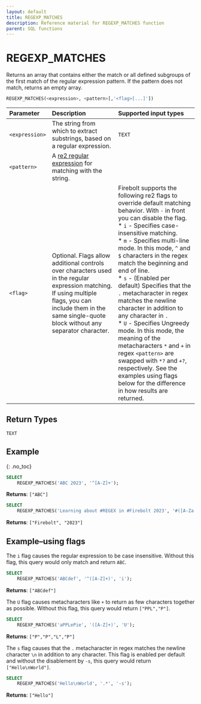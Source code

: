 ```yaml
---
layout: default
title: REGEXP_MATCHES
description: Reference material for REGEXP_MATCHES function
parent: SQL functions
---
```


# REGEXP\_MATCHES

Returns an array that contains either the match or all defined subgroups of the first match of the regular expression pattern. 
If the pattern does not match, returns an empty array.

```sql
REGEXP_MATCHES(<expression>, <pattern>[,'<flag>[...]'])
```

| Parameter   | Description |Supported input types |
| :----------- | :----------------------------------------- | :---------------------|
| `<expression>`  | The string from which to extract substrings, based on a regular expression. | `TEXT` |
| `<pattern>` | A [re2 regular expression](https://github.com/google/re2/wiki/Syntax) for matching with the string. | | 
| `<flag>` | Optional. Flags allow additional controls over characters used in the regular expression matching. If using multiple flags, you can include them in the same single-quote block without any separator character. | Firebolt supports the following re2 flags to override default matching behavior. With `-` in front you can disable the flag.<br>* `i` - Specifies case-insensitive matching.<br>* `m` - Specifies multi-line mode. In this mode, `^` and `$` characters in the regex match the beginning and end of line.<br>* `s` - (Enabled per default) Specifies that the `.` metacharacter in regex matches the newline character in addition to any character in `.`<br>* `U` - Specifies Ungreedy mode. In this mode, the meaning of the metacharacters `*` and `+` in regex `<pattern>` are swapped with `*?` and `+?`, respectively. See the examples using flags below for the difference in how results are returned. |

## Return Types
`TEXT`

## Example
{: .no_toc}

```sql
SELECT
	REGEXP_MATCHES('ABC 2023', '^[A-Z]+');
```
**Returns**: `["ABC"]`

```sql
SELECT
	REGEXP_MATCHES('Learning about #REGEX in #Firebolt 2023', '#([A-Za-z]+) (\\d+)');
```
**Returns**: `["Firebolt", "2023"]`

## Example&ndash;using flags

The `i` flag causes the regular expression to be case insensitive. Without this flag, this query would only match and return `ABC`.

```sql
SELECT
	REGEXP_MATCHES('ABCdef', '^([A-Z]+)', 'i');
```

**Returns**: `["ABCdef"]`

The `U` flag causes metacharacters like `+` to return as few characters together as possible. Without this flag, this query would return `["PPL","P"]`.

```sql
SELECT
	REGEXP_MATCHES('aPPLePie', '([A-Z]+)', 'U');
```

**Returns**: `["P","P","L","P"]`

The `s` flag causes that the `.` metacharacter in regex matches the newline character `\n` in addition to any character. This flag is enabled per default and without the disablement by `-s`, this query would return `["Hello\nWorld"]`.

```sql
SELECT
	REGEXP_MATCHES('Hello\nWorld', '.*', '-s');
```

**Returns**: `["Hello"]`